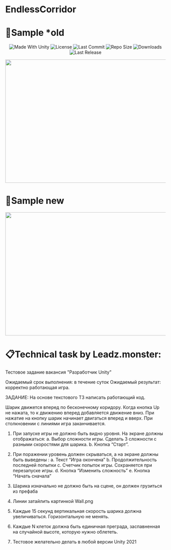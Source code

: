 # EndlessCorridor
 
 # :pushpin:Sample *old
<p align="center">
  <a>
    <img alt="Made With Unity" src="https://img.shields.io/badge/made%20with-Unity-57b9d3.svg?logo=Unity">
  </a>
  <a>
    <img alt="License" src="https://img.shields.io/github/license/RimuruDev/EndlessCorridor?logo=github">
  </a>
  <a>
    <img alt="Last Commit" src="https://img.shields.io/github/last-commit/RimuruDev/EndlessCorridor?logo=Mapbox&color=orange">
  </a>
  <a>
    <img alt="Repo Size" src="https://img.shields.io/github/repo-size/RimuruDev/EndlessCorridor?logo=VirtualBox">
  </a>
  <a>
    <img alt="Downloads" src="https://img.shields.io/github/downloads/RimuruDev/EndlessCorridor/total?color=brightgreen">
  </a>
  <a>
    <img alt="Last Release" src="https://img.shields.io/github/v/release/RimuruDev/EndlessCorridor?include_prereleases&logo=Dropbox&color=yellow">
  </a>
</p>

<p align="center">
  <img width="694" height="386" src="https://github.com/RimuruDev/EndlessCorridor/blob/main/GitResources/Example.gif">
</p>

 # :pushpin:Sample new
 <p align="center">
  <img width="694" height="386" src="https://github.com/RimuruDev/EndlessCorridor/blob/main/GitResources/Example_new.gif">
</p>

# :clipboard:Technical task by Leadz.monster:
Тестовое задание 
вакансия "Разработчик Unity"

Ожидаемый срок выполнения: в течение суток
Ожидаемый результат: корректно работающая игра.

ЗАДАНИЕ: На основе текстового ТЗ написать работающий код.


Шарик движется вперед по бесконечному коридору. Когда кнопка Up не нажата, то к движению вперед добавляется движение вниз. При нажатие на кнопку шарик начинает двигаться вперед и вверх. При столкновении с линиями игра заканчивается. 
1. При запуске игры не должно быть видно уровня. На экране должны отображаться: 
a. Выбор сложности игры. Сделать 3 сложности с разными скоростями для шарика. 
b. Кнопка “Старт”. 
2. При поражении уровень должен скрываться, а на экране должны быть выведены : 
a. Текст “Игра окончена” 
b. Продолжительность последней попытки 
c. Счетчик попыток игры. Сохраняется при перезапуске игры.
d. Кнопка “Изменить сложность” 
e. Кнопка “Начать сначала” 
3. Шарика изначально не должно быть на сцене, он должен грузиться из префаба 
4. Линии затайлить картинкой Wall.png 

5. Каждые 15 секунд вертикальная скорость шарика должна увеличиваться. Горизонтальную не менять. 
6. Каждые N клеток должна быть единичная преграда, заспавненная на случайной высоте, которую нужно облететь. 
7. Тестовое желательно делать в любой версии Unity 2021
